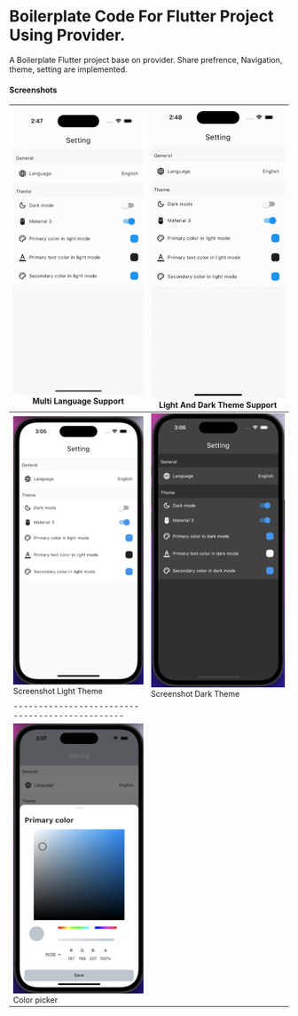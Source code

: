 # Boilerplate Code For Flutter Project Using Provider.

A Boilerplate Flutter project base on provider.
Share prefrence, Navigation, theme, setting are implemented.

#### Screenshots

| ![Screenshot](./screenshots/language.gif) Multi Language Support | ![Screenshot](./screenshots/theme.gif) Light And Dark Theme Support |
|-----------------------------------------------|-----------------------------------------------|
| ![Screenshot](./screenshots/ss1.png) Screenshot Light Theme | ![Screenshot](./screenshots/ss2.png) Screenshot Dark Theme |
|-----------------------------------------------|
![Screenshot](./screenshots/ss3.png) Color picker |


